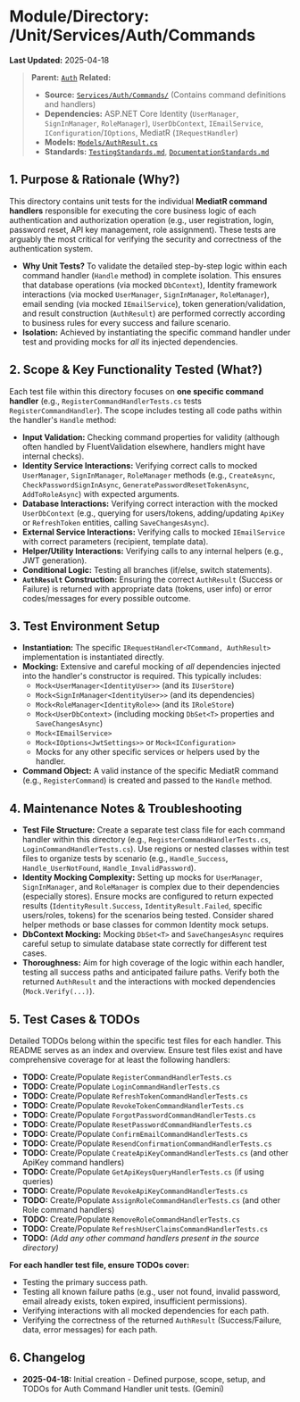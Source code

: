 # Module/Directory: /Unit/Services/Auth/Commands

**Last Updated:** 2025-04-18

> **Parent:** [`Auth`](../README.md)
> **Related:**
> * **Source:** [`Services/Auth/Commands/`](../../../../../api-server/Services/Auth/Commands/) (Contains command definitions and handlers)
> * **Dependencies:** ASP.NET Core Identity (`UserManager`, `SignInManager`, `RoleManager`), `UserDbContext`, `IEmailService`, `IConfiguration`/`IOptions`, MediatR (`IRequestHandler`)
> * **Models:** [`Models/AuthResult.cs`](../../../../../api-server/Services/Auth/Models/AuthResult.cs)
> * **Standards:** [`TestingStandards.md`](../../../../../Docs/Standards/TestingStandards.md), [`DocumentationStandards.md`](../../../../../Docs/Development/DocumentationStandards.md)

## 1. Purpose & Rationale (Why?)

This directory contains unit tests for the individual **MediatR command handlers** responsible for executing the core business logic of each authentication and authorization operation (e.g., user registration, login, password reset, API key management, role assignment). These tests are arguably the most critical for verifying the security and correctness of the authentication system.

* **Why Unit Tests?** To validate the detailed step-by-step logic within each command handler (`Handle` method) in complete isolation. This ensures that database operations (via mocked `DbContext`), Identity framework interactions (via mocked `UserManager`, `SignInManager`, `RoleManager`), email sending (via mocked `IEmailService`), token generation/validation, and result construction (`AuthResult`) are performed correctly according to business rules for every success and failure scenario.
* **Isolation:** Achieved by instantiating the specific command handler under test and providing mocks for *all* its injected dependencies.

## 2. Scope & Key Functionality Tested (What?)

Each test file within this directory focuses on **one specific command handler** (e.g., `RegisterCommandHandlerTests.cs` tests `RegisterCommandHandler`). The scope includes testing all code paths within the handler's `Handle` method:

* **Input Validation:** Checking command properties for validity (although often handled by FluentValidation elsewhere, handlers might have internal checks).
* **Identity Service Interactions:** Verifying correct calls to mocked `UserManager`, `SignInManager`, `RoleManager` methods (e.g., `CreateAsync`, `CheckPasswordSignInAsync`, `GeneratePasswordResetTokenAsync`, `AddToRoleAsync`) with expected arguments.
* **Database Interactions:** Verifying correct interaction with the mocked `UserDbContext` (e.g., querying for users/tokens, adding/updating `ApiKey` or `RefreshToken` entities, calling `SaveChangesAsync`).
* **External Service Interactions:** Verifying calls to mocked `IEmailService` with correct parameters (recipient, template data).
* **Helper/Utility Interactions:** Verifying calls to any internal helpers (e.g., JWT generation).
* **Conditional Logic:** Testing all branches (if/else, switch statements).
* **`AuthResult` Construction:** Ensuring the correct `AuthResult` (Success or Failure) is returned with appropriate data (tokens, user info) or error codes/messages for every possible outcome.

## 3. Test Environment Setup

* **Instantiation:** The specific `IRequestHandler<TCommand, AuthResult>` implementation is instantiated directly.
* **Mocking:** Extensive and careful mocking of *all* dependencies injected into the handler's constructor is required. This typically includes:
    * `Mock<UserManager<IdentityUser>>` (and its `IUserStore`)
    * `Mock<SignInManager<IdentityUser>>` (and its dependencies)
    * `Mock<RoleManager<IdentityRole>>` (and its `IRoleStore`)
    * `Mock<UserDbContext>` (including mocking `DbSet<T>` properties and `SaveChangesAsync`)
    * `Mock<IEmailService>`
    * `Mock<IOptions<JwtSettings>>` or `Mock<IConfiguration>`
    * Mocks for any other specific services or helpers used by the handler.
* **Command Object:** A valid instance of the specific MediatR command (e.g., `RegisterCommand`) is created and passed to the `Handle` method.

## 4. Maintenance Notes & Troubleshooting

* **Test File Structure:** Create a separate test class file for each command handler within this directory (e.g., `RegisterCommandHandlerTests.cs`, `LoginCommandHandlerTests.cs`). Use regions or nested classes within test files to organize tests by scenario (e.g., `Handle_Success`, `Handle_UserNotFound`, `Handle_InvalidPassword`).
* **Identity Mocking Complexity:** Setting up mocks for `UserManager`, `SignInManager`, and `RoleManager` is complex due to their dependencies (especially stores). Ensure mocks are configured to return expected results (`IdentityResult.Success`, `IdentityResult.Failed`, specific users/roles, tokens) for the scenarios being tested. Consider shared helper methods or base classes for common Identity mock setups.
* **DbContext Mocking:** Mocking `DbSet<T>` and `SaveChangesAsync` requires careful setup to simulate database state correctly for different test cases.
* **Thoroughness:** Aim for high coverage of the logic within each handler, testing all success paths and anticipated failure paths. Verify both the returned `AuthResult` and the interactions with mocked dependencies (`Mock.Verify(...)`).

## 5. Test Cases & TODOs

Detailed TODOs belong within the specific test files for each handler. This README serves as an index and overview. Ensure test files exist and have comprehensive coverage for at least the following handlers:

* **TODO:** Create/Populate `RegisterCommandHandlerTests.cs`
* **TODO:** Create/Populate `LoginCommandHandlerTests.cs`
* **TODO:** Create/Populate `RefreshTokenCommandHandlerTests.cs`
* **TODO:** Create/Populate `RevokeTokenCommandHandlerTests.cs`
* **TODO:** Create/Populate `ForgotPasswordCommandHandlerTests.cs`
* **TODO:** Create/Populate `ResetPasswordCommandHandlerTests.cs`
* **TODO:** Create/Populate `ConfirmEmailCommandHandlerTests.cs`
* **TODO:** Create/Populate `ResendConfirmationCommandHandlerTests.cs`
* **TODO:** Create/Populate `CreateApiKeyCommandHandlerTests.cs` (and other ApiKey command handlers)
* **TODO:** Create/Populate `GetApiKeysQueryHandlerTests.cs` (if using queries)
* **TODO:** Create/Populate `RevokeApiKeyCommandHandlerTests.cs`
* **TODO:** Create/Populate `AssignRoleCommandHandlerTests.cs` (and other Role command handlers)
* **TODO:** Create/Populate `RemoveRoleCommandHandlerTests.cs`
* **TODO:** Create/Populate `RefreshUserClaimsCommandHandlerTests.cs`
* **TODO:** *(Add any other command handlers present in the source directory)*

**For each handler test file, ensure TODOs cover:**
* Testing the primary success path.
* Testing all known failure paths (e.g., user not found, invalid password, email already exists, token expired, insufficient permissions).
* Verifying interactions with all mocked dependencies for each path.
* Verifying the correctness of the returned `AuthResult` (Success/Failure, data, error messages) for each path.

## 6. Changelog

* **2025-04-18:** Initial creation - Defined purpose, scope, setup, and TODOs for Auth Command Handler unit tests. (Gemini)

